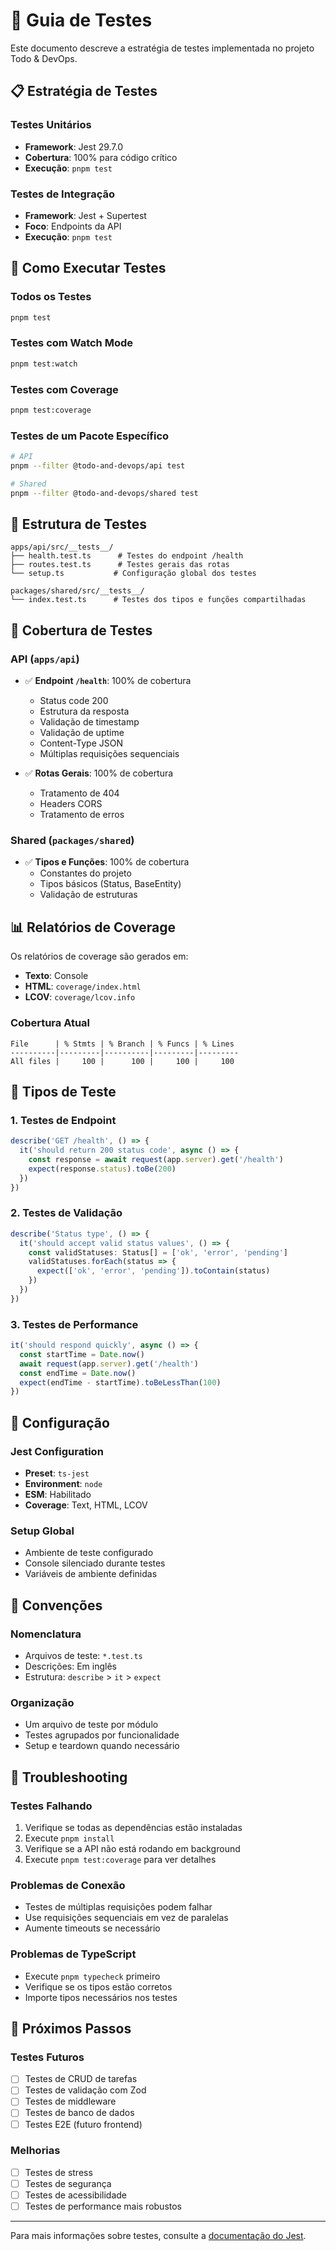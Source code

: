 # 🧪 Guia de Testes

Este documento descreve a estratégia de testes implementada no projeto Todo & DevOps.

## 📋 Estratégia de Testes

### Testes Unitários

- **Framework**: Jest 29.7.0
- **Cobertura**: 100% para código crítico
- **Execução**: `pnpm test`

### Testes de Integração

- **Framework**: Jest + Supertest
- **Foco**: Endpoints da API
- **Execução**: `pnpm test`

## 🚀 Como Executar Testes

### Todos os Testes

```bash
pnpm test
```

### Testes com Watch Mode

```bash
pnpm test:watch
```

### Testes com Coverage

```bash
pnpm test:coverage
```

### Testes de um Pacote Específico

```bash
# API
pnpm --filter @todo-and-devops/api test

# Shared
pnpm --filter @todo-and-devops/shared test
```

## 📁 Estrutura de Testes

```
apps/api/src/__tests__/
├── health.test.ts      # Testes do endpoint /health
├── routes.test.ts      # Testes gerais das rotas
└── setup.ts           # Configuração global dos testes

packages/shared/src/__tests__/
└── index.test.ts      # Testes dos tipos e funções compartilhadas
```

## 🎯 Cobertura de Testes

### API (`apps/api`)

- ✅ **Endpoint `/health`**: 100% de cobertura
  - Status code 200
  - Estrutura da resposta
  - Validação de timestamp
  - Validação de uptime
  - Content-Type JSON
  - Múltiplas requisições sequenciais

- ✅ **Rotas Gerais**: 100% de cobertura
  - Tratamento de 404
  - Headers CORS
  - Tratamento de erros

### Shared (`packages/shared`)

- ✅ **Tipos e Funções**: 100% de cobertura
  - Constantes do projeto
  - Tipos básicos (Status, BaseEntity)
  - Validação de estruturas

## 📊 Relatórios de Coverage

Os relatórios de coverage são gerados em:

- **Texto**: Console
- **HTML**: `coverage/index.html`
- **LCOV**: `coverage/lcov.info`

### Cobertura Atual

```
File      | % Stmts | % Branch | % Funcs | % Lines
----------|---------|----------|---------|---------
All files |     100 |      100 |     100 |     100
```

## 🧩 Tipos de Teste

### 1. Testes de Endpoint

```typescript
describe('GET /health', () => {
  it('should return 200 status code', async () => {
    const response = await request(app.server).get('/health')
    expect(response.status).toBe(200)
  })
})
```

### 2. Testes de Validação

```typescript
describe('Status type', () => {
  it('should accept valid status values', () => {
    const validStatuses: Status[] = ['ok', 'error', 'pending']
    validStatuses.forEach(status => {
      expect(['ok', 'error', 'pending']).toContain(status)
    })
  })
})
```

### 3. Testes de Performance

```typescript
it('should respond quickly', async () => {
  const startTime = Date.now()
  await request(app.server).get('/health')
  const endTime = Date.now()
  expect(endTime - startTime).toBeLessThan(100)
})
```

## 🔧 Configuração

### Jest Configuration

- **Preset**: `ts-jest`
- **Environment**: `node`
- **ESM**: Habilitado
- **Coverage**: Text, HTML, LCOV

### Setup Global

- Ambiente de teste configurado
- Console silenciado durante testes
- Variáveis de ambiente definidas

## 📝 Convenções

### Nomenclatura

- Arquivos de teste: `*.test.ts`
- Descrições: Em inglês
- Estrutura: `describe` > `it` > `expect`

### Organização

- Um arquivo de teste por módulo
- Testes agrupados por funcionalidade
- Setup e teardown quando necessário

## 🚨 Troubleshooting

### Testes Falhando

1. Verifique se todas as dependências estão instaladas
2. Execute `pnpm install`
3. Verifique se a API não está rodando em background
4. Execute `pnpm test:coverage` para ver detalhes

### Problemas de Conexão

- Testes de múltiplas requisições podem falhar
- Use requisições sequenciais em vez de paralelas
- Aumente timeouts se necessário

### Problemas de TypeScript

- Execute `pnpm typecheck` primeiro
- Verifique se os tipos estão corretos
- Importe tipos necessários nos testes

## 🔄 Próximos Passos

### Testes Futuros

- [ ] Testes de CRUD de tarefas
- [ ] Testes de validação com Zod
- [ ] Testes de middleware
- [ ] Testes de banco de dados
- [ ] Testes E2E (futuro frontend)

### Melhorias

- [ ] Testes de stress
- [ ] Testes de segurança
- [ ] Testes de acessibilidade
- [ ] Testes de performance mais robustos

---

Para mais informações sobre testes, consulte a [documentação do Jest](https://jestjs.io/docs/getting-started).
